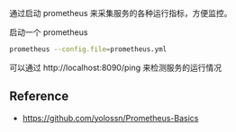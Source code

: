 
通过启动 prometheus 来采集服务的各种运行指标，方便监控。

启动一个 prometheus

```bash
prometheus --config.file=prometheus.yml
```

可以通过 http://localhost:8090/ping  来检测服务的运行情况


## Reference

- https://github.com/yolossn/Prometheus-Basics